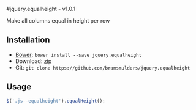 #jquery.equalheight - v1.0.1

Make all columns equal in height per row

## Installation
* [Bower](http://bower.io/): `bower install --save jquery.equalheight`
* Download: [zip](https://github.com/bramsmulders/jquery.equalheight/zipball/master)
* Git: `git clone https://github.com/bramsmulders/jquery.equalheight`

## Usage
```Javascript
$('.js--equalheight').equalHeight();
```
